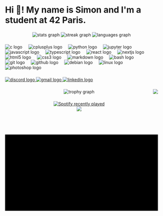 <h1 align="left">Hi 👋! My name is Simon and I'm a student at 42 Paris.</h1>

###

<div align="center">
  <img src="https://github-readme-stats.vercel.app/api?username=oldault&theme=blue-green&show_icons=true&hide_border=true&count_private=true" height="145" alt="stats graph"  />
  <img src="https://github-readme-streak-stats.herokuapp.com/?user=oldault&theme=blue-green&hide_border=true" height="145" alt="streak graph"  />
  <img src="https://github-readme-stats.vercel.app/api/top-langs/?username=oldault&theme=blue-green&show_icons=true&hide_border=true&layout=compact" height="145" alt="languages graph"  />
</div>

###

<div align="left">
  <img src="https://cdn.simpleicons.org/c/A8B9CC" height="30" alt="c logo"  />
  <img width="12" />
  <img src="https://cdn.simpleicons.org/c++/00599C" height="30" alt="cplusplus logo"  />
  <img width="12" />
  <img src="https://cdn.jsdelivr.net/gh/devicons/devicon/icons/python/python-original.svg" height="30" alt="python logo"  />
  <img width="12" />
  <img src="https://cdn.jsdelivr.net/gh/devicons/devicon/icons/jupyter/jupyter-original.svg" height="30" alt="jupyter logo"  />
  <img width="12" />
  <img src="https://cdn.jsdelivr.net/gh/devicons/devicon/icons/javascript/javascript-original.svg" height="30" alt="javascript logo"  />
  <img width="12" />
  <img src="https://cdn.jsdelivr.net/gh/devicons/devicon/icons/typescript/typescript-original.svg" height="30" alt="typescript logo"  />
  <img width="12" />
  <img src="https://cdn.jsdelivr.net/gh/devicons/devicon/icons/react/react-original.svg" height="30" alt="react logo"  />
  <img width="12" />
  <img src="https://cdn.jsdelivr.net/gh/devicons/devicon/icons/nextjs/nextjs-original.svg" height="30" alt="nextjs logo"  />
  <img width="12" />
  <img src="https://skillicons.dev/icons?i=html" height="30" alt="html5 logo"  />
  <img width="12" />
  <img src="https://cdn.jsdelivr.net/gh/devicons/devicon/icons/css3/css3-original.svg" height="30" alt="css3 logo"  />
  <img width="12" />
  <img src="https://cdn.jsdelivr.net/gh/devicons/devicon/icons/markdown/markdown-original.svg" height="30" alt="markdown logo"  />
  <img width="12" />
  <img src="https://cdn.jsdelivr.net/gh/devicons/devicon/icons/bash/bash-original.svg" height="30" alt="bash logo"  />
  <img width="12" />
  <img src="https://cdn.jsdelivr.net/gh/devicons/devicon/icons/git/git-original.svg" height="30" alt="git logo"  />
  <img width="12" />
  <img src="https://cdn.jsdelivr.net/gh/devicons/devicon/icons/github/github-original.svg" height="30" alt="github logo"  />
  <img width="12" />
  <img src="https://cdn.jsdelivr.net/gh/devicons/devicon/icons/debian/debian-original.svg" height="30" alt="debian logo"  />
  <img width="12" />
  <img src="https://cdn.jsdelivr.net/gh/devicons/devicon/icons/linux/linux-original.svg" height="30" alt="linux logo"  />
  <img width="12" />
  <img src="https://cdn.jsdelivr.net/gh/devicons/devicon/icons/photoshop/photoshop-plain.svg" height="30" alt="photoshop logo"  />
</div>

###

<div align="left">
  <a href="https://discordapp.com/users/245959906622963712" target="_blank">
    <img src="https://img.shields.io/static/v1?message=Discord&logo=discord&label=&color=7289DA&logoColor=white&labelColor=&style=for-the-badge" height="35" alt="discord logo"  />
  </a>
  <a href="https://volodinsimon@gmail.com" target="_blank">
    <img src="https://img.shields.io/static/v1?message=Gmail&logo=gmail&label=&color=D14836&logoColor=white&labelColor=&style=for-the-badge" height="35" alt="gmail logo"  />
  </a>
  <a href="https://www.linkedin.com/in/simon-volodin42" target="_blank">
    <img src="https://img.shields.io/static/v1?message=LinkedIn&logo=linkedin&label=&color=0077B5&logoColor=white&labelColor=&style=for-the-badge" height="35" alt="linkedin logo"  />
  </a>
</div>

###

<img align="right" height="150" src="https://dl.openseauserdata.com/cache/originImage/files/88bd4aaa3b0377ce176a38c3af5e4227.gif"  />

###

<div align="center">
  <img src="https://github-profile-trophy.vercel.app?username=oldault&theme=dracula&column=-1&row=1&margin-w=8&margin-h=8&no-bg=false&no-frame=false&order=4" height="150" alt="trophy graph"  />
</div>

###

<div align="center" style="display: flex; justify-content: space-around; align-items: center; height: 100%;">
  <a href="https://open.spotify.com/user/21g24mhgeobaxnr2ojyxckeey" style="flex: 1; text-align: center;">
    <img src="https://spotify-recently-played-readme.vercel.app/api?user=21g24mhgeobaxnr2ojyxckeey&count=3" alt="Spotify recently played" />
  </a>
</div>
<div align="center" style="display: flex; justify-content: space-around; align-items: center; height: 100%;">
  <a href="https://profile-counter.glitch.me/oldault/count.svg?" style="flex: 1; text-align: center;">
    <img src="https://profile-counter.glitch.me/oldault/count.svg?" />
  </a>
</div>

###
![](https://github.com/Oldault/Oldault/blob/main/matrix%20cat3.gif)
